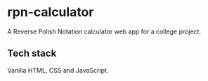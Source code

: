 # rpn-calculator
A Reverse Polish Notation calculator web app for a college project.
## Tech stack
Vanilla HTML, CSS and JavaScript.
